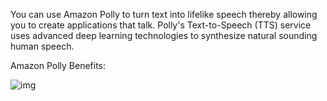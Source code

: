 You can use Amazon Polly to turn text into lifelike speech thereby allowing you to create applications that talk. Polly's Text-to-Speech (TTS) service uses advanced deep learning technologies to synthesize natural sounding human speech.

Amazon Polly Benefits:

![img](https://assets-pt.media.datacumulus.com/aws-clf-pt/assets/pt1-q6-i2.jpg)
